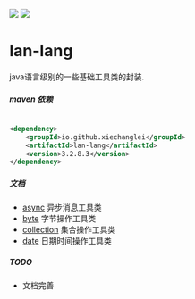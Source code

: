 ![](https://img.shields.io/badge/license-Apache2.0-blue) ![](https://img.shields.io/badge/version-3.2.8.3-green)

# lan-lang

java语言级别的一些基础工具类的封装.

##### maven 依赖

```xml

<dependency>
    <groupId>io.github.xiechanglei</groupId>
    <artifactId>lan-lang</artifactId>
    <version>3.2.8.3</version>
</dependency>
```

##### 文档

- [async](./docs/async.md) 异步消息工具类
- [byte](./docs/byte.md) 字节操作工具类
- [collection](./docs/collections.md) 集合操作工具类
- [date](./docs/date.md) 日期时间操作工具类

##### TODO

- 文档完善